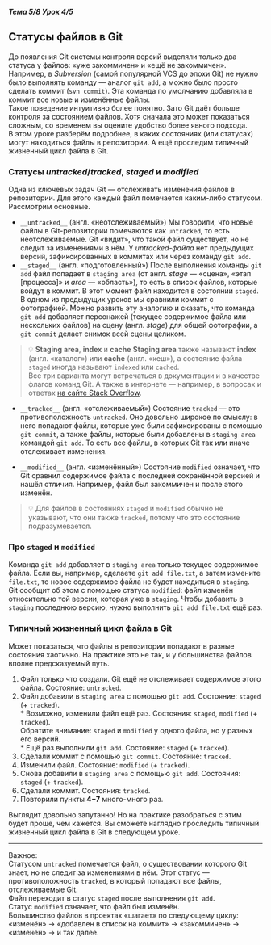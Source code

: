 __*Тема 5/8 Урок 4/5*__  
## Статусы файлов в Git  
До появления Git системы контроля версий выделяли только два статуса у файлов: «уже закоммичен» и «ещё не закоммичен». Например, в *Subversion* (самой популярной VCS до эпохи Git) не нужно было выполнять команду — аналог `git add`, а можно было просто сделать коммит (`svn commit`). Эта команда по умолчанию добавляла в коммит все новые и изменённые файлы.  
Такое поведение интуитивно более понятно. Зато Git даёт больше контроля за состоянием файлов. Хотя сначала это может показаться сложным, со временем вы оцените удобство более явного подхода.  
В этом уроке разберём подробнее, в каких состояниях (или статусах) могут находиться файлы в репозитории. А ещё проследим типичный жизненный цикл файла в Git.  

### Статусы *untracked*/*tracked*, *staged* и *modified*  
Одна из ключевых задач Git — отслеживать изменения файлов в репозитории. Для этого каждый файл помечается каким-либо статусом. Рассмотрим основные.  
- `__untracked__` (англ. «неотслеживаемый»)
  Мы говорили, что новые файлы в Git-репозитории помечаются как `untracked`, то есть неотслеживаемые. Git «видит», что такой файл существует, но не следит за изменениями в нём. У *untracked-файла* нет предыдущих версий, зафиксированных в коммитах или через команду `git add`.  
- `__staged__` (англ. «подготовленный»)
  После выполнения команды `git add` файл попадает в `staging area` (от англ. *stage* — «сцена», «этап [процесса]» и *area* — «область»), то есть в список файлов, которые войдут в коммит. В этот момент файл находится в состоянии `staged`.  
  В одном из предыдущих уроков мы сравнили коммит с фотографией. Можно развить эту аналогию и сказать, что команда `git add` добавляет персонажей (текущее содержимое файла или нескольких файлов) на сцену (англ. *stage*) для общей фотографии, а `git commit` делает снимок всей сцены целиком.  
 
> 💡 __Staging area__, __index__ и __cache__
__Staging area__ также называют __index__ (англ. «каталог») или __cache__ (англ. «кеш»), а состояние файла `staged` иногда называют `indexed` или `cached`.  
Все три варианта могут встречаться в документации и в качестве флагов команд Git. А также в интернете — например, в вопросах и ответах [на сайте Stack Overflow](https://stackoverflow.com/).  

- `__tracked__` (англ. «отслеживаемый»)
Состояние `tracked` — это противоположность `untracked`. Оно довольно широкое по смыслу: в него попадают файлы, которые уже были зафиксированы с помощью `git commit`, а также файлы, которые были добавлены в `staging area` командой `git add`. То есть все файлы, в которых Git так или иначе отслеживает изменения.  

- `__modified__` (англ. «изменённый»)
Состояние `modified` означает, что Git сравнил содержимое файла с последней сохранённой версией и нашёл отличия. Например, файл был закоммичен и после этого изменён.  

> 💡 Для файлов в состояниях `staged` и `modified` обычно не указывают, что они также `tracked`, потому что это состояние подразумевается.  

### Про `staged` и `modified`  
Команда `git add` добавляет в `staging area` только текущее содержимое файла. Если вы, например, сделаете `git add file.txt`, а затем измените `file.txt`, то новое содержимое файла не будет находиться в `staging`.  
Git сообщит об этом с помощью статуса `modified`: файл изменён относительно той версии, которая уже в `staging`. Чтобы добавить в `staging` последнюю версию, нужно выполнить `git add file.txt` ещё раз.  

### Типичный жизненный цикл файла в Git  
Может показаться, что файлы в репозитории попадают в разные состояния хаотично. На практике это не так, и у большинства файлов вполне предсказуемый путь.  

1. Файл только что создали. Git ещё не отслеживает содержимое этого файла. Состояние: `untracked`.  
2. Файл добавили в `staging area` с помощью `git add`. Состояние: `staged` (+ `tracked`).  
<nbsp><nbsp><nbsp>* Возможно, изменили файл ещё раз. Состояния: `staged`, `modified` (+ `tracked`).  
Обратите внимание: `staged` и `modified` у одного файла, но у разных его версий.  
<nbsp><nbsp><nbsp>* Ещё раз выполнили `git add`. Состояние: `staged` (+ `tracked`).  
3. Сделали коммит с помощью `git commit`. Состояние: `tracked`.  
4. Изменили файл. Состояние: `modified` (+ `tracked`).  
5. Снова добавили в `staging area` с помощью `git add`. Состояния: `staged` (+ `tracked`).  
6. Сделали коммит. Состояния: `tracked`.
7. Повторили пункты __4−7__ много-много раз.  

Выглядит довольно запутанно! Но на практике разобраться с этим будет проще, чем кажется. Вы сможете наглядно проследить типичный жизненный цикл файла в Git в следующем уроке.

---
Важное:  
Статусом `untracked` помечается файл, о существовании которого Git знает, но не следит за изменениями в нём. Этот статус — противоположность `tracked`, в который попадают все файлы, отслеживаемые Git.  
Файл переходит в статус `staged` после выполнения `git add`.  
Статус `modified` означает, что файл был изменён.  
Большинство файлов в проектах «шагает» по следующему циклу: «изменён» → «добавлен в список на коммит» → «закоммичен» → «изменён» → и так далее.  
